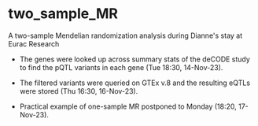 # two_sample_MR
A two-sample Mendelian randomization analysis during Dianne's stay at Eurac Research

- The genes were looked up across summary stats of the deCODE study to find the pQTL variants in each gene (Tue 18:30, 14-Nov-23).

- The filtered variants were queried on GTEx v.8 and the resulting eQTLs were stored (Thu 16:30, 16-Nov-23).

- Practical example of one-sample MR postponed to Monday (18:20, 17-Nov-23).
